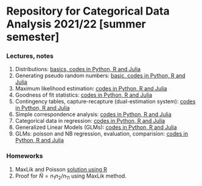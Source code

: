# Repository for Categorical Data Analysis 2021/22 [summer semester]

### Lectures, notes

1. Distributions: [basics, codes in Python, R and Julia](notebooks/cda_1_distributions.ipynb)
2. Generating pseudo random numbers: [basic, codes in Python, R and Julia](notebooks/cda_2_pseudorandom.ipynb)
3. Maximum likelihood estimation: [codes in Python, R and Julia](notebooks/cda_3_maxlik.ipynb)
4. Goodness of fit statistics: [codes in Python, R and Julia](notebooks/cda_4_gof.ipynb)
5. Contingency tables, capture-recapture (dual-estimation system): [codes in Python, R and Julia](notebooks/cda_5_cattab.ipynb)
6. Simple correspondence analysis: [codes in Python, R and Julia](notebooks/cda_6_ca.ipynb)
7. Categorical data in regression: [codes in Python, R and Julia](notebooks/cda_7_factors_ame.ipynb)
8. Generalized Linear Models (GLMs): [codes in Python, R and Julia](notebooks/cda_8_glm.ipynb)
9. GLMs: poisson and NB regression, evaluation, comparision: [codes in Python, R and Julia](notebooks/cda_9_count.ipynb)

### Homeworks

1. MaxLik and Poisson [solution using R](homeworks/hw1_solution.ipynb)
2. Proof for $\hat{N}=n_1n_2/n_{11}$ using MaxLik method.
